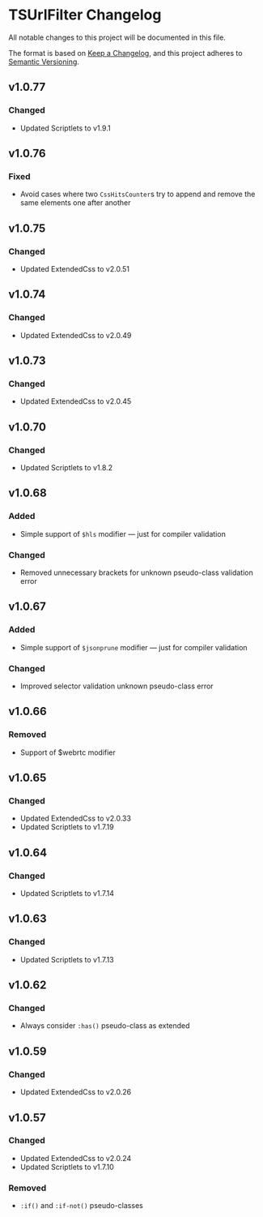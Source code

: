 # TSUrlFilter Changelog
All notable changes to this project will be documented in this file.

The format is based on [Keep a Changelog](https://keepachangelog.com/en/1.0.0/),
and this project adheres to [Semantic Versioning](https://semver.org/spec/v2.0.0.html).


## v1.0.77

### Changed

- Updated Scriptlets to v1.9.1


## v1.0.76

### Fixed

- Avoid cases where two `CssHitsCounter`s try to append and remove the same elements one after another


## v1.0.75

### Changed

- Updated ExtendedCss to v2.0.51


## v1.0.74

### Changed

- Updated ExtendedCss to v2.0.49


## v1.0.73

### Changed

- Updated ExtendedCss to v2.0.45


## v1.0.70

### Changed

- Updated Scriptlets to v1.8.2


## v1.0.68

### Added

- Simple support of `$hls` modifier — just for compiler validation

### Changed

- Removed unnecessary brackets for unknown pseudo-class validation error


## v1.0.67

### Added

- Simple support of `$jsonprune` modifier — just for compiler validation

### Changed

- Improved selector validation unknown pseudo-class error


## v1.0.66

### Removed

- Support of $webrtc modifier


## v1.0.65

### Changed

- Updated ExtendedCss to v2.0.33
- Updated Scriptlets to v1.7.19


## v1.0.64

### Changed

- Updated Scriptlets to v1.7.14


## v1.0.63

### Changed

- Updated Scriptlets to v1.7.13


## v1.0.62

### Changed

- Always consider `:has()` pseudo-class as extended


## v1.0.59

### Changed

- Updated ExtendedCss to v2.0.26


## v1.0.57

### Changed

- Updated ExtendedCss to v2.0.24
- Updated Scriptlets to v1.7.10

### Removed

- `:if()` and `:if-not()` pseudo-classes
